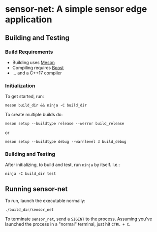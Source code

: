 sensor-net: A simple sensor edge application
============================================

Building and Testing
-------------------

### Build Requirements

- Building uses [Meson](https://mesonbuild.com)
- Compiling requires [Boost](https://www.boost.org)
- ... and a C++17 compiler

### Initialization

To get started, run:

```
meson build_dir && ninja -C build_dir
```

To create multiple builds do:

```
meson setup --buildtype release --werror build_release
```

or

```
meson setup --buildtype debug --warnlevel 3 build_debug
```

### Building and Testing

After initializing, to build and test, run `ninja` by itself. I.e.:

```
ninja -C build_dir test
```

Running sensor-net
------------------

To run, launch the executable normally:

```
./build_dir/sensor_net
```

To terminate `sensor_net`, send a `SIGINT` to the process.  Assuming you've launched the process in a "normal" terminal, just hit `CTRL + C`.
